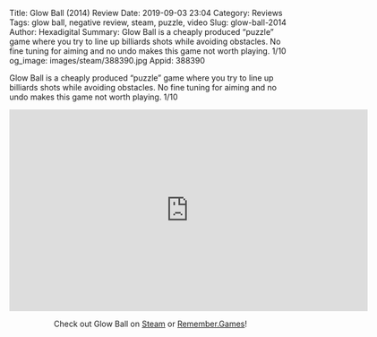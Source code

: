 Title: Glow Ball (2014) Review
Date: 2019-09-03 23:04
Category: Reviews
Tags: glow ball, negative review, steam, puzzle, video
Slug: glow-ball-2014
Author: Hexadigital
Summary: Glow Ball is a cheaply produced “puzzle” game where you try to line up billiards shots while avoiding obstacles. No fine tuning for aiming and no undo makes this game not worth playing. 1/10
og_image: images/steam/388390.jpg
Appid: 388390

Glow Ball is a cheaply produced “puzzle” game where you try to line up billiards shots while avoiding obstacles. No fine tuning for aiming and no undo makes this game not worth playing. 1/10

<center><iframe src="https://www.youtube.com/embed/8-7CJWRGSqY?feature=oembed" allow="accelerometer; autoplay; encrypted-media; gyroscope; picture-in-picture" width="640" height="360" frameborder="0"></iframe>

Check out Glow Ball on [Steam](https://store.steampowered.com/app/388390/?curator_clanid=34633900) or [Remember.Games](https://remember.games/game/2549/)!</center>